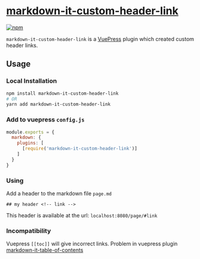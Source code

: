 # [markdown-it-custom-header-link](https://github.com/abernov/markdown-it-custom-header-link/)

[![npm](https://img.shields.io/npm/v/markdown-it-custom-header-link.svg)](https://www.npmjs.com/package/markdown-it-custom-header-link)

`markdown-it-custom-header-link` is a [VuePress](https://vuepress.vuejs.org/) plugin which created custom header links.

## Usage

### Local Installation

```bash
npm install markdown-it-custom-header-link
# OR
yarn add markdown-it-custom-header-link
```

### Add to vuepress `config.js`

```js
module.exports = {
  markdown: {
    plugins: [
      [require('markdown-it-custom-header-link')]
    ]
  }
}
```

### Using

Add a header to the markdown file `page.md` 
```
## my header <!-- link -->
```
This header is available at the url: `localhost:8080/page/#link` 

### Incompatibility

Vuepress `[[toc]]` will give incorrect links. Problem in vuepress plugin [markdown-it-table-of-contents](https://github.com/Oktavilla/markdown-it-table-of-contents)